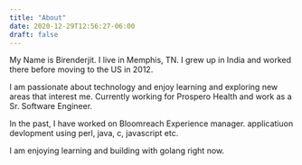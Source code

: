 ```yaml
---
title: "About"
date: 2020-12-29T12:56:27-06:00
draft: false
---
```


My Name is Birenderjit. I live in Memphis, TN. I grew up in India and worked there before moving to the US in 2012.

I am passionate about technology and enjoy learning and exploring new areas that interest me. Currently working for Prospero Health and work as a Sr. Software Engineer.

In the past, I have worked on Bloomreach Experience manager. applicatiuon devlopment using perl, java, c, javascript etc. 

I am enjoying learning and building with golang right now.
